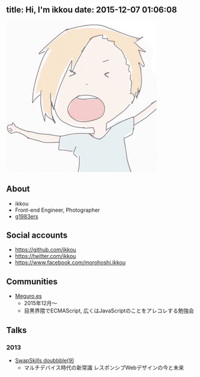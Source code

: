title: Hi, I'm ikkou
date: 2015-12-07 01:06:08
---

![](/img/ikkou.png)

## About

- ikkou
- Front-end Engineer, Photographer
- [g1983ers](https://twitter.com/search?q=%23g1983ers)

## Social accounts

- <a class="fa fa-github" href="http://github.com/ikkou">https://github.com/ikkou</a>
- <a class="fa fa-tw"  href="https://twitter.com/ikkou">https://twitter.com/ikkou</a>
- <a class="fa fa-fb"  href="https://www.facebook.com/morohoshi.ikkou">https://www.facebook.com/morohoshi.ikkou</a>

## Communities

- [Meguro.es](http://meguroes.connpass.com/)
  - 2015年12月〜
  - 目黒界隈でECMAScript, 広くはJavaScriptのことをアレコレする勉強会

## Talks

### 2013

- [SwapSkills doubbble(9)](http://swapskills.info/doubbble/09.html)
  - マルチデバイス時代の新常識 レスポンシブWebデザインの今と未来
